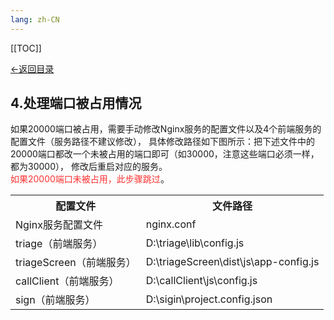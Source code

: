 ```yaml
---
lang: zh-CN
---
```


[[TOC]]

[←返回目录](/pages/V5.6/faq/software-deploy/software-deploy.md)

## 4.处理端口被占用情况

如果20000端口被占用，需要手动修改Nginx服务的配置文件以及4个前端服务的配置文件（服务路径不建议修改），
具体修改路径如下图所示：把下述文件中的20000端口都改一个未被占用的端口即可（如30000，注意这些端口必须一样，都为30000），
修改后重启对应的服务。<br><font style='color:#FF3030'>如果20000端口未被占用，此步骤跳过</font>。
<table>
    <tr><th>配置文件</th><th>文件路径</th> </tr>
    <tr><td>Nginx服务配置文件</td><td>nginx.conf</td> </tr>
    <tr><td>triage（前端服务）</td><td>D:\triage\lib\config.js</td> </tr>
    <tr><td>triageScreen（前端服务）</td><td>D:\triageScreen\dist\js\app-config.js</td> </tr>
    <tr><td>callClient（前端服务）</td><td>D:\callClient\js\config.js</td> </tr>
    <tr><td>sign（前端服务）</td><td>D:\sigin\project.config.json</td> </tr>
</table>

